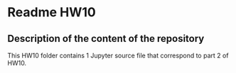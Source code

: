 # Readme HW10

## Description of the content of the repository
This HW10 folder contains 1 Jupyter source file that correspond to part 2 of HW10.



